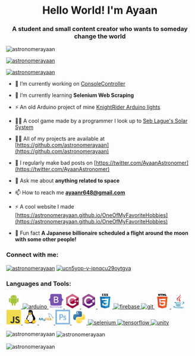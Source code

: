 <h1 align="center">Hello World! I'm Ayaan</h1>
<h3 align="center">A student and small content creator who wants to someday change the world</h3>

<p align="left"> <img src="https://komarev.com/ghpvc/?username=astronomerayaan&label=Profile%20views&color=0e75b6&style=flat" alt="astronomerayaan" /> </p>

<p align="left"> <a href="https://github.com/ryo-ma/github-profile-trophy"><img src="https://github-profile-trophy.vercel.app/?username=astronomerayaan" alt="astronomerayaan" /></a> </p>

<p align="left"> <a href="https://twitter.com/astronomerayaan" target="blank"><img src="https://img.shields.io/twitter/follow/astronomerayaan?logo=twitter&style=for-the-badge" alt="astronomerayaan" /></a> </p>

- 🔭 I’m currently working on [ConsoleController](https://github.com/astronomerayaan/ConsoleController)

- 🌱 I’m currently learning **Selenium Web Scraping**

- ⚡ An old Arduino project of mine [KnightRider Arduino lights](https://github.com/astronomerayaan/ArduinoKnightRiderLights)

- 🧑‍🚀 A cool game made by a programmer I look up to [Seb Lague's Solar System](https://github.com/SebLague/Solar-System)

- 👨‍💻 All of my projects are available at [https://github.com/astronomerayaan](https://github.com/astronomerayaan)

- 📝 I regularly make bad posts on [https://twitter.com/AyaanAstronomer](https://twitter.com/AyaanAstronomer)

- 💬 Ask me about **anything related to space**

- 📫 How to reach me **ayaanr648@gmail.com**

- ⚡ A cool website I made [https://astronomerayaan.github.io/OneOfMyFavoriteHobbies](https://astronomerayaan.github.io/OneOfMyFavoriteHobbies)

- 🚀 Fun fact **A Japanese billionaire scheduled a flight around the moon with some other people!**

<h3 align="left">Connect with me:</h3>
<p align="left">
<a href="https://twitter.com/astronomerayaan" target="blank"><img align="center" src="https://raw.githubusercontent.com/rahuldkjain/github-profile-readme-generator/master/src/images/icons/Social/twitter.svg" alt="astronomerayaan" height="30" width="40" /></a>
<a href="https://www.youtube.com/c/ucn5yop-v-ipnqcu29oytgva" target="blank"><img align="center" src="https://raw.githubusercontent.com/rahuldkjain/github-profile-readme-generator/master/src/images/icons/Social/youtube.svg" alt="ucn5yop-v-ipnqcu29oytgva" height="30" width="40" /></a>
</p>

<h3 align="left">Languages and Tools:</h3>
<p align="left"> <a href="https://developer.android.com" target="_blank" rel="noreferrer"> <img src="https://raw.githubusercontent.com/devicons/devicon/master/icons/android/android-original-wordmark.svg" alt="android" width="40" height="40"/> </a> <a href="https://www.arduino.cc/" target="_blank" rel="noreferrer"> <img src="https://cdn.worldvectorlogo.com/logos/arduino-1.svg" alt="arduino" width="40" height="40"/> </a> <a href="https://getbootstrap.com" target="_blank" rel="noreferrer"> <img src="https://raw.githubusercontent.com/devicons/devicon/master/icons/bootstrap/bootstrap-plain-wordmark.svg" alt="bootstrap" width="40" height="40"/> </a> <a href="https://www.w3schools.com/cpp/" target="_blank" rel="noreferrer"> <img src="https://raw.githubusercontent.com/devicons/devicon/master/icons/cplusplus/cplusplus-original.svg" alt="cplusplus" width="40" height="40"/> </a> <a href="https://www.w3schools.com/cs/" target="_blank" rel="noreferrer"> <img src="https://raw.githubusercontent.com/devicons/devicon/master/icons/csharp/csharp-original.svg" alt="csharp" width="40" height="40"/> </a> <a href="https://www.w3schools.com/css/" target="_blank" rel="noreferrer"> <img src="https://raw.githubusercontent.com/devicons/devicon/master/icons/css3/css3-original-wordmark.svg" alt="css3" width="40" height="40"/> </a> <a href="https://firebase.google.com/" target="_blank" rel="noreferrer"> <img src="https://www.vectorlogo.zone/logos/firebase/firebase-icon.svg" alt="firebase" width="40" height="40"/> </a> <a href="https://git-scm.com/" target="_blank" rel="noreferrer"> <img src="https://www.vectorlogo.zone/logos/git-scm/git-scm-icon.svg" alt="git" width="40" height="40"/> </a> <a href="https://www.w3.org/html/" target="_blank" rel="noreferrer"> <img src="https://raw.githubusercontent.com/devicons/devicon/master/icons/html5/html5-original-wordmark.svg" alt="html5" width="40" height="40"/> </a> <a href="https://www.java.com" target="_blank" rel="noreferrer"> <img src="https://raw.githubusercontent.com/devicons/devicon/master/icons/java/java-original.svg" alt="java" width="40" height="40"/> </a> <a href="https://developer.mozilla.org/en-US/docs/Web/JavaScript" target="_blank" rel="noreferrer"> <img src="https://raw.githubusercontent.com/devicons/devicon/master/icons/javascript/javascript-original.svg" alt="javascript" width="40" height="40"/> </a> <a href="https://www.linux.org/" target="_blank" rel="noreferrer"> <img src="https://raw.githubusercontent.com/devicons/devicon/master/icons/linux/linux-original.svg" alt="linux" width="40" height="40"/> </a> <a href="https://www.mysql.com/" target="_blank" rel="noreferrer"> <img src="https://raw.githubusercontent.com/devicons/devicon/master/icons/mysql/mysql-original-wordmark.svg" alt="mysql" width="40" height="40"/> </a> <a href="https://www.photoshop.com/en" target="_blank" rel="noreferrer"> <img src="https://raw.githubusercontent.com/devicons/devicon/master/icons/photoshop/photoshop-line.svg" alt="photoshop" width="40" height="40"/> </a> <a href="https://www.python.org" target="_blank" rel="noreferrer"> <img src="https://raw.githubusercontent.com/devicons/devicon/master/icons/python/python-original.svg" alt="python" width="40" height="40"/> </a> <a href="https://www.selenium.dev" target="_blank" rel="noreferrer"> <img src="https://raw.githubusercontent.com/detain/svg-logos/780f25886640cef088af994181646db2f6b1a3f8/svg/selenium-logo.svg" alt="selenium" width="40" height="40"/> </a> <a href="https://www.tensorflow.org" target="_blank" rel="noreferrer"> <img src="https://www.vectorlogo.zone/logos/tensorflow/tensorflow-icon.svg" alt="tensorflow" width="40" height="40"/> </a> <a href="https://unity.com/" target="_blank" rel="noreferrer"> <img src="https://www.vectorlogo.zone/logos/unity3d/unity3d-icon.svg" alt="unity" width="40" height="40"/> </a> </p>

<p><img align="left" src="https://github-readme-stats.vercel.app/api/top-langs?username=astronomerayaan&show_icons=true&locale=en&layout=compact" alt="astronomerayaan" /></p>

<p>&nbsp;<img align="center" src="https://github-readme-stats.vercel.app/api?username=astronomerayaan&show_icons=true&locale=en" alt="astronomerayaan" /></p>

<p><img align="center" src="https://github-readme-streak-stats.herokuapp.com/?user=astronomerayaan&" alt="astronomerayaan" /></p>
